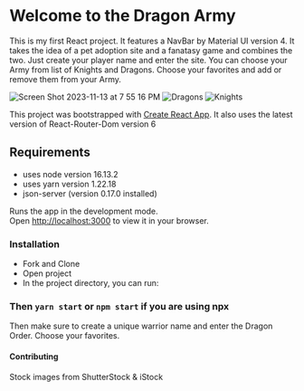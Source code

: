 # Welcome to the Dragon Army
This is my first React project. It features a NavBar by Material UI version 4. 
It takes the idea of a pet adoption site and a fanatasy game and
combines the two. Just create your player name and enter the site.
You can choose your Army from list of Knights and Dragons.
Choose your favorites and add or remove them from your Army.

![Screen Shot 2023-11-13 at 7 55 16 PM](https://github.com/SmithMack68/dragon-army/assets/90874836/33df7f23-5ebe-45cc-8a19-97b3c1ed788f)
![Dragons](https://github.com/SmithMack68/dragon-army/assets/90874836/139f365e-e22e-4062-ba11-e10764d9dd15)
![Knights](https://github.com/SmithMack68/dragon-army/assets/90874836/0de6efa7-35c9-42e8-a85a-3841a4f92227)


This project was bootstrapped with [Create React App](https://github.com/facebook/create-react-app).
It also uses the latest version of React-Router-Dom version 6

## Requirements
* uses node version 16.13.2
* uses yarn version 1.22.18
* json-server (version 0.17.0 installed)

Runs the app in the development mode.\
Open [http://localhost:3000](http://localhost:3000) to view it in your browser.

### Installation
* Fork and Clone
* Open project 
* In the project directory, you can run:
### Then  `yarn start` or `npm start` if you are using npx
Then make sure to create a unique warrior name and enter the Dragon Order.
Choose your favorites.



#### Contributing
Stock images from ShutterStock & iStock
